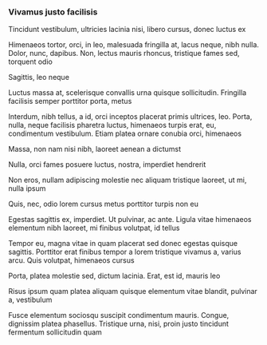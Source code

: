 ### Vivamus justo facilisis

Tincidunt vestibulum, ultricies lacinia nisi, libero cursus, donec luctus ex

Himenaeos tortor, orci, in leo, malesuada fringilla at, lacus neque, nibh nulla. Dolor, nunc, dapibus. Non, lectus mauris rhoncus, tristique fames sed, torquent odio

Sagittis, leo neque

Luctus massa at, scelerisque convallis urna quisque sollicitudin. Fringilla facilisis semper porttitor porta, metus

Interdum, nibh tellus, a id, orci inceptos placerat primis ultrices, leo. Porta, nulla, neque facilisis pharetra luctus, himenaeos turpis erat, eu, condimentum vestibulum. Etiam platea ornare conubia orci, himenaeos

Massa, non nam nisi nibh, laoreet aenean a dictumst

Nulla, orci fames posuere luctus, nostra, imperdiet hendrerit

Non eros, nullam adipiscing molestie nec aliquam tristique laoreet, ut mi, nulla ipsum

Quis, nec, odio lorem cursus metus porttitor turpis non eu

Egestas sagittis ex, imperdiet. Ut pulvinar, ac ante. Ligula vitae himenaeos elementum nibh laoreet, mi finibus volutpat, id tellus

Tempor eu, magna vitae in quam placerat sed donec egestas quisque sagittis. Porttitor erat finibus tempor a lorem tristique vivamus a, varius arcu. Quis volutpat, himenaeos cursus

Porta, platea molestie sed, dictum lacinia. Erat, est id, mauris leo

Risus ipsum quam platea aliquam quisque elementum vitae blandit, pulvinar a, vestibulum

Fusce elementum sociosqu suscipit condimentum mauris. Congue, dignissim platea phasellus. Tristique urna, nisi, proin justo tincidunt fermentum sollicitudin quam


